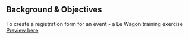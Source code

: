 ## Background & Objectives
To create a registration form for an event -  a Le Wagon training exercise <br>
[Preview here](https://mbrien12.github.io/Optional-02-Event-form/form.html)
